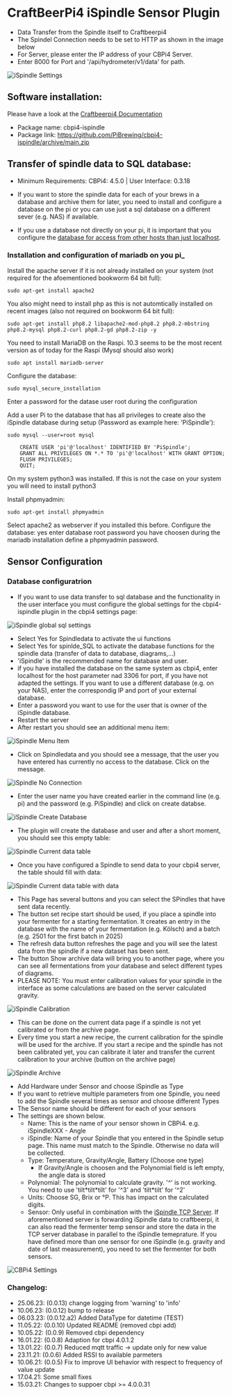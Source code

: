 # CraftBeerPi4 iSpindle Sensor Plugin


- Data Transfer from the Spindle itself to Craftbeerpi4
- The Spindel Connection needs to be set to HTTP as shown in the image below
- For Server, please enter the IP address of your CBPi4 Server.
- Enter 8000 for Port and '/api/hydrometer/v1/data' for path.

![iSpindle Settings](https://github.com/PiBrewing/cbpi4-iSpindle/blob/main/Spindle_Connection_Settings.png?raw=true)

## Software installation:

Please have a look at the [Craftbeerpi4 Documentation](https://openbrewing.gitbook.io/craftbeerpi4_support/readme/plugin-installation)

- Package name: cbpi4-ispindle
- Package link: https://github.com/PiBrewing/cbpi4-ispindle/archive/main.zip

## Transfer of spindle data to SQL database:

- Minimum Requirements: CBPi4: 4.5.0 | User Interface: 0.3.18

- If you want to store the spindle data for each of your brews in a database and archive them for later, you need to install and configure a database on the pi or you can use just a sql database on a different sever (e.g. NAS) if available.
- If you use a database not directly on your pi, it is important that you configure the [database for access from other hosts than just localhost](https://dev.mysql.com/blog-archive/the-bind-address-option-now-supports-multiple-addresses/).

### Installation and configuration of mariadb on you pi_

Install the apache server if it is not already installed on your system (not required for the afoementioned bookworm 64 bit full): 

	sudo apt-get install apache2

You also might need to install php as this is not automtically installed on recent images (also not required on bookworm 64 bit full):

	sudo apt-get install php8.2 libapache2-mod-php8.2 php8.2-mbstring php8.2-mysql php8.2-curl php8.2-gd php8.2-zip -y
	
You need to install MariaDB on the Raspi. 10.3 seems to be the most recent version as of today for the Raspi (Mysql should also work)

	sudo apt install mariadb-server

Configure the database:

	sudo mysql_secure_installation

Enter a password for the datase user root during the configuration

Add a user Pi to the database that has all privileges to create also the iSpindle database during setup (Password as example here: 'PiSpindle'):
	
	sudo mysql --user=root mysql

```
	CREATE USER 'pi'@'localhost' IDENTIFIED BY 'PiSpindle';
	GRANT ALL PRIVILEGES ON *.* TO 'pi'@'localhost' WITH GRANT OPTION;
	FLUSH PRIVILEGES;
	QUIT;
```



On my system python3 was installed. If this is not the case on your system you will need to install python3

Install phpmyadmin:

	sudo apt-get install phpmyadmin

Select apache2 as webserver if you installed this before.
Configure the database: yes 
enter database root password you have choosen during the mariadb installation
define a phpmyadmin password.

## Sensor Configuration

### Database configuratrion

- If you want to use data transfer to sql database and the functionality in the user interface you must configure the global settings for the cbpi4-ispindle plugin in the cbpi4 settings page:

![iSpindle global sql settings](https://github.com/PiBrewing/cbpi4-iSpindle/blob/development/Spindle_SQL_Settings.png?raw=true)

- Select Yes for Spindledata to activate the ui functions
- Select Yes for spinlde_SQL to activate the database functions for the spindle data (transfer of data to database, diagrams,...)
- 'iSpindle' is the recommended name for database and user.
- if you have installed the database on the same system as cbpi4, enter localhost for the host parameter nad 3306 for port, if you have not adapted the settings. If you want to use a different database (e.g. on your NAS), enter the correspondig IP and port of your external database.
- Enter a password you want to use for the user that is owner of the iSpindle database.
- Restart the server
- After restart you should see an additional menu item:

![iSpindle Menu Item](https://github.com/PiBrewing/cbpi4-iSpindle/blob/development/Spindle_Menu_Item.png?raw=true)

- Click on Spindledata and you should see a message, that the user you have entered has currently no access to the database. Click on the message.

![iSpindle No Connection](https://github.com/PiBrewing/cbpi4-iSpindle/blob/development/Spindle_Menu_No_Connection.png?raw=true)

- Enter the user name you have created earlier in the command line (e.g. pi) and the password (e.g. PiSpindle) and click on create databse.

![iSpindle Create Database](https://github.com/PiBrewing/cbpi4-iSpindle/blob/development/Spindle_Menu_Create_Database.png?raw=true)

- The plugin will create the database and user and after a short moment, you should see this empty table:

![iSpindle Current data table](https://github.com/PiBrewing/cbpi4-iSpindle/blob/development/Spindle_Current_Data.png?raw=true)

- Once you have configured a Spindle to send data to your cbpi4 server, the table should fill with data:

![iSpindle Current data table with data](https://github.com/PiBrewing/cbpi4-iSpindle/blob/development/Spindle_Current_data_with_data.png?raw=true)

- This Page has several buttons and you can select the SPindles that have sent data recently. 
- The button set recipe start should be used, if you place a spindle into your fermenter for a starting fermentation. It creates an entry in the database with the name of your fermentation (e.g. Kölsch)  and a batch (e.g. 2501 for the first batch in 2025)
- The refresh data button refreshes the page and you will see the latest data from the spindle if a new dataset has been sent.
- The button Show archive data will bring you to another page, where you can see all fermentations from your database and select different types of diagrams.
- PLEASE NOTE: You must enter calibration values for your spindle in the interface as some calculations are based on the server calculated gravity.

![iSpindle Calibration](https://github.com/PiBrewing/cbpi4-iSpindle/blob/development/Spindle_Calibration.png?raw=true)

- This can be done on the current data page if a spindle is not yet calibrated or from the archive page.
- Every time you start a new recipe, the current calibration for the spindle will be used for the archive. If you start a recipe and the spindle has not been calibrated yet, you can calibrate it later and transfer the current calibration to your archive (button on the archive page)

![iSpindle Archive](https://github.com/PiBrewing/cbpi4-iSpindle/blob/development/Spindle_Archive_data.png?raw=true)


- Add Hardware under Sensor and choose iSpindle as Type
- If you want to retrieve multiple parameters from one Spindle, you need to add the Spindle several times as sensor and choose different Types
- The Sensor name should be different for each of your sensors
- The settings are shown below.
    - Name: This is the name of your sensor shown in CBPi4. e.g. iSpindleXXX - Angle
    - iSpindle: Name of your Spindle that you entered in the Spindle setup page. This name must match to the Spindle. Otherwise no data will be collected.
    - Type: Temperature, Gravity/Angle, Battery (Choose one type)
        - If Gravity/Angle is choosen and the Polynomial field is left empty, the angle data is stored
    - Polynomial: The polynomial to calculate gravity. '^' is not working. You need to use 'tilt\*tilt\*tilt' for '^3' and 'tilt*tilt' for '^2'
    - Units: Choose SG, Brix or °P. This has impact on the calculated digits.
    - Sensor: Only useful in combination with the [iSpindle TCP Server](https://github.com/avollkopf/iSpindel-TCP-Server). If aforementioned server is forwarding iSpindle data to craftbeerpi, it can also read the fermenter temp sensor and store the data in the TCP server database in parallel to the iSpindle temeprature. If you have defined more than one sensor for one iSpindle (e.g. gravity and date of last measurement), you need to set the fermenter for both sensors.

![CBPi4 Settings](https://github.com/PiBrewing/cbpi4-iSpindle/blob/main/Settings.png?raw=true)

### Changelog:

- 25.06.23: (0.0.13) change logging from 'warning' to 'info'
- 10.06.23: (0.0.12) bump to release
- 06.03.23: (0.0.12.a2) Added DataType for datetime (TEST)
- 11.05.22: (0.0.10) Updated README (removed cbpi add)
- 10.05.22: (0.0.9) Removed cbpi dependency
- 16.01.22: (0.0.8) Adaption for cbpi 4.0.1.2
- 13.01.22: (0.0.7) Reduced mqtt traffic -> update only for new value
- 23.11.21: (0.0.6) Added RSSI to available parmeters
- 10.06.21: (0.0.5) Fix to improve UI behavior with respect to frequency of value update
- 17.04.21: Some small fixes
- 15.03.21: Changes to suppoer cbpi >= 4.0.0.31
